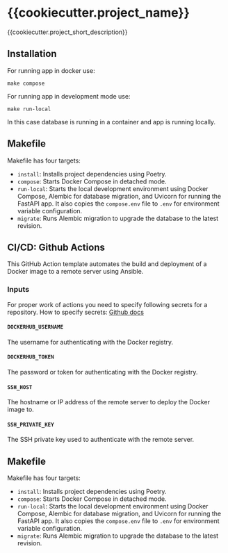 # {{cookiecutter.project_name}}

{{cookiecutter.project_short_description}}

## Installation

For running app in docker use:
```shell
make compose
```

For running app in development mode use:
```shell
make run-local
```
In this case database is running in a container and app is running locally.

## Makefile

Makefile has four targets:

- `install`: Installs project dependencies using Poetry.
- `compose`: Starts Docker Compose in detached mode.
- `run-local`: Starts the local development environment using Docker Compose, Alembic for database migration, and Uvicorn for running the FastAPI app. It also copies the `compose.env` file to `.env` for environment variable configuration.
- `migrate`: Runs Alembic migration to upgrade the database to the latest revision.

## CI/CD: Github Actions
This GitHub Action template automates the build and deployment of a Docker 
image to a remote server using Ansible.

### Inputs
For proper work of actions you need to specify following secrets for a 
repository. How to specify secrets: [Github docs](https://docs.github.com/en/actions/security-guides/encrypted-secrets#creating-encrypted-secrets-for-a-repository)

#### `DOCKERHUB_USERNAME`

The username for authenticating with the Docker registry.

#### `DOCKERHUB_TOKEN`

The password or token for authenticating with the Docker registry.

#### `SSH_HOST`

The hostname or IP address of the remote server to deploy the Docker image to.

#### `SSH_PRIVATE_KEY`

The SSH private key used to authenticate with the remote server.

## Makefile

Makefile has four targets:

- `install`: Installs project dependencies using Poetry.
- `compose`: Starts Docker Compose in detached mode.
- `run-local`: Starts the local development environment using Docker Compose, Alembic for database migration, and Uvicorn for running the FastAPI app. It also copies the `compose.env` file to `.env` for environment variable configuration.
- `migrate`: Runs Alembic migration to upgrade the database to the latest revision.
